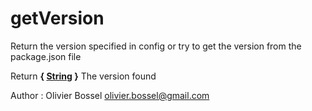# getVersion

Return the version specified in config or try to get the version from the package.json file

Return **{ [String](https://developer.mozilla.org/fr/docs/Web/JavaScript/Reference/Objets_globaux/String) }** The version found

Author : Olivier Bossel [olivier.bossel@gmail.com](mailto:olivier.bossel@gmail.com)